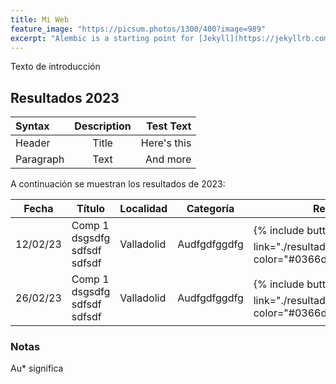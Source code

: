 ```yaml
---
title: Mi Web
feature_image: "https://picsum.photos/1300/400?image=989"
excerpt: "Alembic is a starting point for [Jekyll](https://jekyllrb.com/) projects. Rather than starting from scratch, this boilerplate is designed to get the ball rolling immediately. Install it, configure it, tweak it, push it."
---
```


Texto de introducción

## Resultados 2023

| Syntax      | Description | Test Text     |
| :---        |    :----:   |          ---: |
| Header      | Title       | Here's this   |
| Paragraph   | Text        | And more      |

A continuación se muestran los resultados de 2023:

| Fecha    | Título  |  Localidad   |  Categoría  | Resultados |
|----------|---------|--------------|-------------|------------|
| 12/02/23 | Comp 1  dsgsdfg sdfsdf sdfsdf  |  Valladolid  |  Audfgdfggdfg |  {% include button.html text="Acta⬇️"  link="./resultados/2023/sample.pdf" color="#0366d6" %} |
| 26/02/23 | Comp 1  dsgsdfg sdfsdf sdfsdf  |  Valladolid  |  Audfgdfggdfg |  {% include button.html text="Acta⬇️"  link="./resultados/2023/sample.pdf" color="#0366d6" %} |


### Notas

Au* significa 